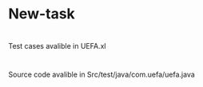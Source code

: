 # New-task
#
Test cases avalible in UEFA.xl

#
Source code avalible in Src/test/java/com.uefa/uefa.java
